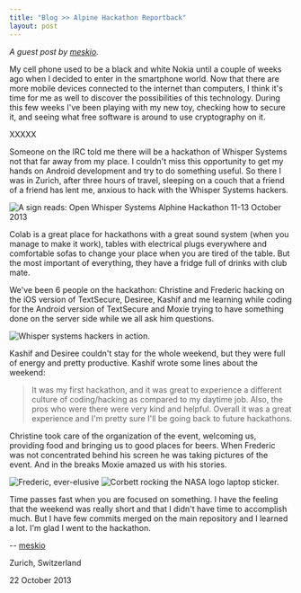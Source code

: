 ```yaml
---
title: "Blog >> Alpine Hackathon Reportback"
layout: post
---
```


*A guest post by [meskio](http://meskio.net/).*

My cell phone used to be a black and white Nokia until a couple of weeks ago when I decided to enter in the smartphone world. 
Now that there are more mobile devices connected to the internet than computers, I think it's time for me as well to discover 
the possibilities of this technology. During this few weeks I've been playing with my new toy, checking how to secure it, and seeing 
what free software is around to use cryptography on it.

XXXXX

Someone on the IRC told me there will be a hackathon of Whisper Systems not that far away from my place. I couldn't miss this 
opportunity to get my hands on Android development and try to do something useful. So there I was in Zurich, after three 
hours of travel, sleeping on a couch that a friend of a friend has lent me, anxious to hack with the Whisper Systems hackers.

<img src="/blog/images/alpine_sign.jpg" class="nice" alt="A sign reads: Open Whisper Systems Alphine Hackathon 11-13 October 2013"/>

Colab is a great place for hackathons with a great sound system (when you manage to make it work), tables with electrical 
plugs everywhere and comfortable sofas to change your place when you are tired of the table. But the most important of 
everything, they have a fridge full of drinks with club mate.

We've been 6 people on the hackathon: Christine and Frederic hacking on the iOS version of TextSecure, Desiree, Kashif and 
me learning while coding for the Android version of TextSecure and Moxie trying to have something done on the server side 
while we all ask him questions.

<img src="/blog/images/alpine_action.jpg" class="nice" alt="Whisper systems hackers in action."/>

Kashif and Desiree couldn't stay for the whole weekend, but they were full of energy and pretty productive. Kashif wrote 
some lines about the weekend:

> It was my first hackathon, and it was great to experience a different culture
> of coding/hacking as compared to my daytime job. Also, the pros who were there
> were very kind and helpful. Overall it was a great experience and I'm pretty
> sure I'll be going back to future hackathons.

Christine took care of the organization of the event, welcoming us, providing food and bringing us to good places for beers. 
When Frederic was not concentrated behind his screen he was taking pictures of the event. And in the breaks Moxie amazed us with 
his stories.

<img src="/blog/images/alpine_anon.jpg" class="nice" alt="Frederic, ever-elusive"/>

<img src="/blog/images/alpine_rocket.jpg" class="nice" alt="Corbett rocking the NASA logo laptop sticker." />

Time passes fast when you are focused on something. I have the feeling that the weekend was really short and that I didn't have 
time to accomplish much. But I have few commits merged on the main repository and I learned a lot. I'm glad I went to the 
hackathon.

-- [meskio](http://meskio.net/)

Zurich, Switzerland

22 October 2013
